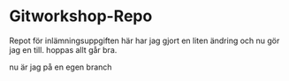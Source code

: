 # Gitworkshop-Repo
 Repot för inlämningsuppgiften
	här har jag gjort en liten ändring
	och nu gör jag en till.
	hoppas allt går bra.

nu är jag på en egen branch